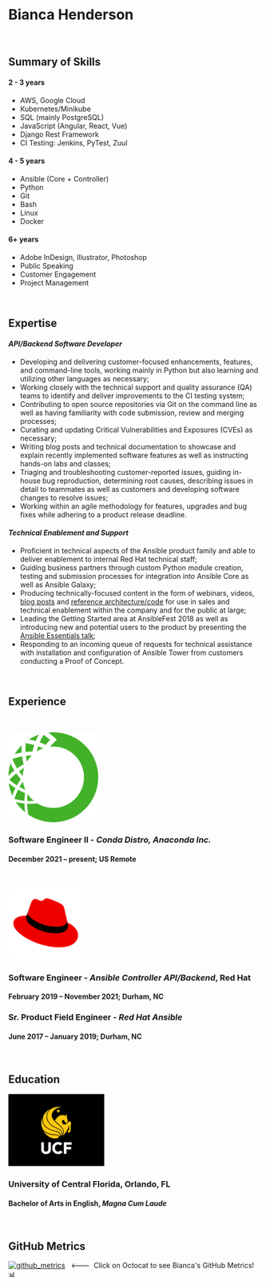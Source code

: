 # Bianca Henderson

&nbsp;

## Summary of Skills

#### **2 - 3 years**
- AWS, Google Cloud
- Kubernetes/Minikube
- SQL (mainly PostgreSQL)
- JavaScript (Angular, React, Vue)
- Django Rest Framework
- CI Testing: Jenkins, PyTest, Zuul

#### **4 - 5 years**
- Ansible (Core + Controller)
- Python
- Git
- Bash
- Linux
- Docker

#### **6+ years**
- Adobe InDesign, Illustrator, Photoshop
- Public Speaking
- Customer Engagement
- Project Management

&nbsp;

## Expertise

#### _API/Backend Software Developer_
- Developing and delivering customer-focused enhancements, features, and command-line tools, working mainly in Python but also learning and utilizing other languages as necessary;
- Working closely with the technical support and quality assurance (QA) teams to identify and deliver improvements to the CI testing system;
- Contributing to open source repositories via Git on the command line as well as having familiarity with code submission, review and merging processes;
- Curating and updating Critical Vulnerabilities and Exposures (CVEs) as necessary;
- Writing blog posts and technical documentation to showcase and explain recently implemented software features as well as instructing hands-on labs and classes;
- Triaging and troubleshooting customer-reported issues, guiding in-house bug reproduction, determining root causes, describing issues in detail to teammates as well as customers and developing software changes to resolve issues;
- Working within an agile methodology for  features, upgrades and bug fixes while adhering to a product release deadline.

#### _Technical Enablement and Support_
- Proficient in technical aspects of the Ansible product family and able to deliver enablement to internal Red Hat technical staff;
- Guiding business partners through custom Python module creation, testing and submission processes for integration into Ansible Core as well as Ansible Galaxy;
- Producing technically-focused content in the form of webinars, videos, [blog posts](https://www.ansible.com/blog/author/bianca-henderson) and [reference architecture/code](https://github.com/Ansible-Getting-Started) for use in sales and technical enablement within the company and for the public at large;
- Leading the Getting Started area at AnsibleFest 2018 as well as introducing new and potential users to the product by presenting the [Ansible Essentials talk](https://www.ansible.com/ansible-essentials-austin);
- Responding to an incoming queue of requests for technical assistance with installation and configuration of Ansible Tower from customers conducting a Proof of Concept.

&nbsp;

## Experience

&nbsp;

[![anaconda](/images/anaconda.png)](https://www.anaconda.com/)

### **Software Engineer II** -  _Conda Distro, Anaconda Inc._
#### December 2021 – present; US Remote

&nbsp;

[![redhat](/images/redhat.png)](https://www.redhat.com/en)

### **Software Engineer** - _Ansible Controller API/Backend_, Red Hat
#### February 2019 – November 2021; Durham, NC

### **Sr. Product Field Engineer** - _Red Hat Ansible_
#### June 2017 – January 2019; Durham, NC

&nbsp;

## Education
[![ucf](/images/ucf.png)](http://www.ucf.edu/)

### University of Central Florida, Orlando, FL
#### Bachelor of Arts in English, _Magna Cum Laude_

&nbsp;

## GitHub Metrics

[![github_metrics](https://github.githubassets.com/images/icons/emoji/octocat.png)](https://metrics.lecoq.io/about/beeankha)  &nbsp; <---&nbsp; Click on Octocat to see Bianca's GitHub Metrics!  📊
